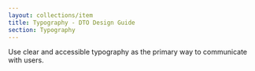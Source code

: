 ```yaml
---
layout: collections/item
title: Typography - DTO Design Guide
section: Typography
---
```


<p class="abstract" style="border-bottom:hidden">Use clear and accessible typography as the primary way to communicate with users.<p>
